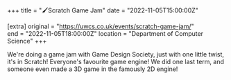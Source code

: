 +++
title = "🖌️Scratch Game Jam"
date = "2022-11-05T15:00:00Z"

[extra]
original = "https://uwcs.co.uk/events/scratch-game-jam/"    
end = "2022-11-05T18:00:00Z"
location = "Department of Computer Science"
+++

We're doing a game jam with Game Design Society, just with one little twist, it's in Scratch! Everyone's favourite game engine! We did one last term, and someone even made a 3D game in the famously 2D engine!
